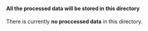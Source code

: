 #### All the processed data will be stored in this directory

There is currently **no proccessed data** in this directory.